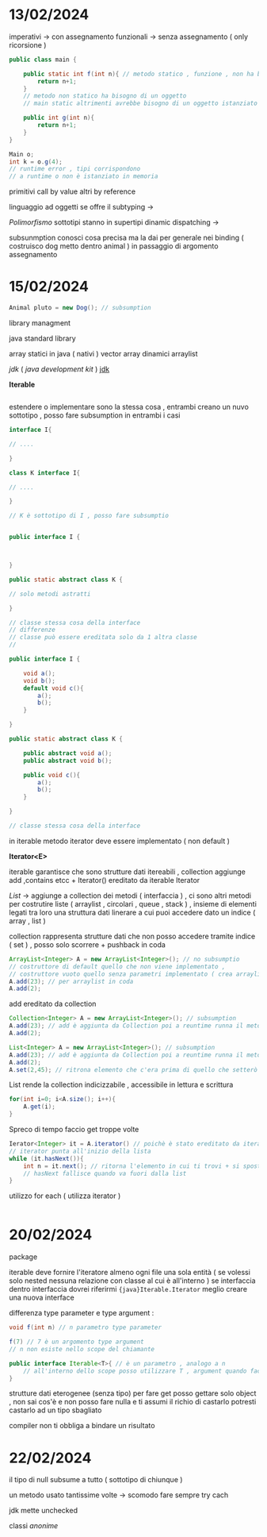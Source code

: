 # 13/02/2024

imperativi -> con assegnamento
funzionali -> senza assegnamento ( only ricorsione ) 

```java
public class main {

	public static int f(int n){ // metodo statico , funzione , non ha bisongo di un istanza di un oggetto
		return n+1;
	}
	// metodo non statico ha bisogno di un oggetto 
	// main static altrimenti avrebbe bisogno di un oggetto istanziato

	public int g(int n){
		return n+1;
	}
}
```

```java
Main o;
int k = o.g(4);
// runtime error , tipi corrispondono
// a runtime o non è istanziato in memoria
```

primitivi call by value altri by reference

linguaggio ad oggetti se offre il subtyping -> 

*Polimorfismo* 
sottotipi stanno in supertipi
dinamic dispatching -> 

subsunmption conosci cosa precisa ma la dai per generale
	nei binding ( costruisco dog metto dentro animal )
	in passaggio di argomento
	assegnamento

# 15/02/2024

```java
Animal pluto = new Dog(); // subsumption
```

library managment 

java standard library 

array statici in java ( nativi ) 
vector array dinamici 
arraylist 

*jdk* ( *java development kit* ) [jdk](https://docs.oracle.com/en/java/javase/17/docs/api)

**Iterable** 

```java

```

estendere o implementare sono la stessa cosa , entrambi creano un nuvo sottotipo , posso fare subsumption in entrambi i casi

```java
interface I{

// ....

}

class K interface I{

// ....

}

// K è sottotipo di I , posso fare subsumptio

```


```java

public interface I {



}

public static abstract class K {

// solo metodi astratti 

} 

// classe stessa cosa della interface
// differenze 
// classe può essere ereditata solo da 1 altra classe 
// 

```

```java
public interface I {

	void a();
	void b();
	default void c(){
		a();
		b();
	} 

}

public static abstract class K {

	public abstract void a();
	public abstract void b();

	public void c(){
		a();
		b();
	}

} 

// classe stessa cosa della interface
```

in iterable metodo iterator deve essere implementato ( non default )

**Iterator\<E>**

iterable garantisce che sono strutture dati itereabili , collection aggiunge add ,contains etcc + Iterator() ereditato da iterable 
Iterator 

*List* -> aggiunge a collection dei metodi ( interfaccia ) , ci sono altri metodi per costrutire liste ( arraylist , circolari , queue , stack ) , insieme di elementi legati tra loro 
una struttura dati linerare a cui puoi accedere dato un indice ( array , list )

collection rappresenta strutture dati che non posso accedere tramite indice ( set ) , posso solo scorrere + pushback in coda

```java
ArrayList<Integer> A = new ArrayList<Integer>(); // no subsumptio
// costruttore di default quello che non viene implementato , 
// costruttore vuoto quello senza parametri implementato ( crea arraylist vuoto )
A.add(23); // per arraylist in coda
A.add(2); 
```

add ereditato da collection

```java
Collection<Integer> A = new ArrayList<Integer>(); // subsumption
A.add(23); // add è aggiunta da Collection poi a reuntime runna il metodo di Arraylist 
A.add(2); 
```


```java
List<Integer> A = new ArrayList<Integer>(); // subsumption
A.add(23); // add è aggiunta da Collection poi a reuntime runna il metodo di Arraylist 
A.add(2);
A.set(2,45); // ritrona elemento che c'era prima di quello che setterò
```

List rende la collection indicizzabile , accessibile in lettura e scrittura

```java
for(int i=0; i<A.size(); i++){
	A.get(i);
}
```
Spreco di tempo faccio get troppe volte 

```java
Ierator<Integer> it = A.iterator() // poichè è stato ereditato da iterable
// iterator punta all'inizio della lista
while (it.hasNext()){
	int n = it.next(); // ritorna l'elemento in cui ti trovi + si sposta la porssimo
	// hasNext fallisce quando va fuori dalla list
}
```

utilizzo for each ( utilizza iterator ) 
```java

```

# 20/02/2024

package 

iterable deve fornire l'iteratore almeno
ogni file una sola entità ( se volessi solo nested nessuna relazione con classe al cui è all'interno )
se interfaccia dentro interfaccia dovrei riferirmi `{java}Iterable.Iterator` meglio creare una nuova interface

differenza type parameter e type argument : 

```java
void f(int n) // n parametro type parameter

f(7) // 7 è un argomento type argument
// n non esiste nello scope del chiamante
```

```java
public interface Iterable<T>{ // è un parametro , analogo a n 
	// all'interno dello scope posso utilizzare T , argument quando faccio new
}
```

strutture dati eterogenee (senza tipo) per fare get posso gettare solo object , non sai cos'è e non posso fare nulla e ti assumi il richio di castarlo potresti castarlo ad un tipo sbagliato 

compiler non ti obbliga a bindare un risultato

# 22/02/2024

il tipo di null subsume a tutto ( sottotipo di chiunque )

un metodo usato tantissime volte -> scomodo fare sempre try cach

jdk mette unchecked 

classi *anonime*


